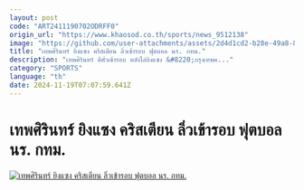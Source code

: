 ```yaml
---
layout: post
code: "ART2411190702ODRFF0"
origin_url: "https://www.khaosod.co.th/sports/news_9512138"
image: "https://github.com/user-attachments/assets/2d4d1cd2-b28e-49a8-8dea-71c755c017fa"
title: "เทพศิรินทร์ ยิงแซง คริสเตียน ลิ่วเข้ารอบ ฟุตบอล นร. กทม."
description: "เทพศิรินทร์ ตีตั๋วเข้ารอบ หลังไล่ยิงแซง &#8220;กรุงเทพค..."
category: "SPORTS"
language: "th"
date: 2024-11-19T07:07:59.641Z
---
```


# เทพศิรินทร์ ยิงแซง คริสเตียน ลิ่วเข้ารอบ ฟุตบอล นร. กทม.

[![เทพศิรินทร์ ยิงแซง คริสเตียน ลิ่วเข้ารอบ ฟุตบอล นร. กทม.](https://www.khaosod.co.th/wpapp/uploads/2024/11/hjuoe.jpg "เทพศิรินทร์ ยิงแซง คริสเตียน ลิ่วเข้ารอบ ฟุตบอล นร. กทม.")](https://www.khaosod.co.th/wpapp/uploads/2024/11/hjuoe.jpg)